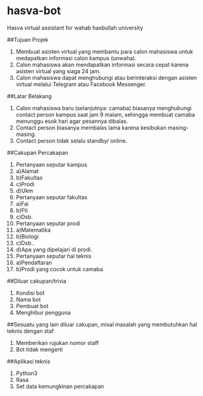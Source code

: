 # hasva-bot
Hasva virtual assistant for wahab hasbullah university

##Tujuan Projek

1. Membuat asisten virtual yang membantu para calon mahasiswa untuk medapatkan informasi calon kampus (unwaha).
2. Calon mahasiswa akan mendapatkan informasi secara cepat karena asisten virtual yang siaga 24 jam.
3. Calon mahasiswa dapat menghubungi atau berinteraksi dengan asisten virtual melalui Telegram atau Facebook Messenger.

##Latar Belakang

1. Calon mahasiswa baru (selanjutnya: camaba) biasanya menghubungi contact person kampus saat jam 9 malam, sehingga membuat camaba menunggu esok hari agar pesannya dibalas.
2. Contact person biasanya membalas lama karena kesibukan masing-masing.
3. Contact person tidak selalu standby/ online.



##Cakupan Percakapan

1. Pertanyaan seputar kampus
  1. a)Alamat
  2. b)Fakultas
  3. c)Prodi
  4. d)Ukm
2. Pertanyaan seputar fakultas
  1. a)Fai
  2. b)Fti
  3. c)Dsb.
3. Pertanyaan seputar prodi
  1. a)Matematika
  2. b)Biologi
  3. c)Dsb..
  4. d)Apa yang dipelajari di prodi.
4. Pertanyaan seputar hal teknis
  1. a)Pendaftaran
  2. b)Prodi yang cocok untuk camaba

##Diluar cakupan/trivia

1. Kondisi bot
2. Nama bot
3. Pembuat bot
4. Menghibur pengguna

##Sesuatu yang lain diluar cakupan, misal masalah yang membutuhkan hal teknis dengan staf

1. Memberikan rujukan nomor staff
2. Bot tidak mengerti

##Aplikasi teknis

1. Python3
2. Rasa
3. Set data kemungkinan percakapan
